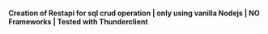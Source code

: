 #### Creation of Restapi for sql crud operation | only using vanilla Nodejs | NO Frameworks | Tested with Thunderclient

